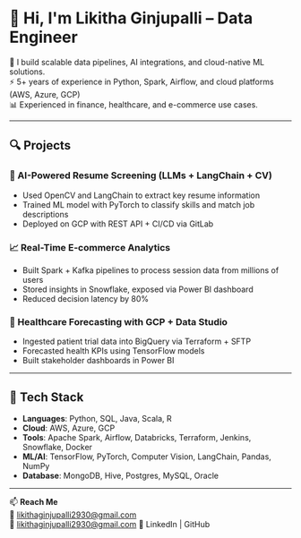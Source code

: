 # 👋 Hi, I'm Likitha Ginjupalli – Data Engineer

🔧 I build scalable data pipelines, AI integrations, and cloud-native ML solutions.  
⚡️ 5+ years of experience in Python, Spark, Airflow, and cloud platforms (AWS, Azure, GCP)  
📊 Experienced in finance, healthcare, and e-commerce use cases.

---

## 🔍 Projects

### 🧠 AI-Powered Resume Screening (LLMs + LangChain + CV)
- Used OpenCV and LangChain to extract key resume information
- Trained ML model with PyTorch to classify skills and match job descriptions
- Deployed on GCP with REST API + CI/CD via GitLab

### 📈 Real-Time E-commerce Analytics
- Built Spark + Kafka pipelines to process session data from millions of users
- Stored insights in Snowflake, exposed via Power BI dashboard
- Reduced decision latency by 80%

### 🏥 Healthcare Forecasting with GCP + Data Studio
- Ingested patient trial data into BigQuery via Terraform + SFTP
- Forecasted health KPIs using TensorFlow models
- Built stakeholder dashboards in Power BI

---

## 🧰 Tech Stack

- **Languages**: Python, SQL, Java, Scala, R
- **Cloud**: AWS, Azure, GCP
- **Tools**: Apache Spark, Airflow, Databricks, Terraform, Jenkins, Snowflake, Docker
- **ML/AI**: TensorFlow, PyTorch, Computer Vision, LangChain, Pandas, NumPy
- **Database**: MongoDB, Hive, Postgres, MySQL, Oracle

---

📫 **Reach Me**  
📧 likithaginjupalli2930@gmail.com  
📧 likithaginjupalli2930@gmail.com
🔗 LinkedIn | GitHub

